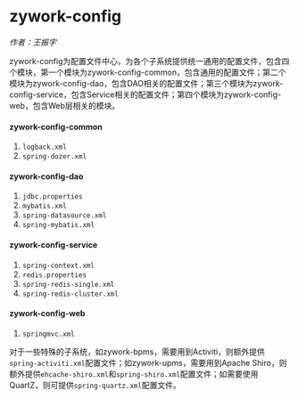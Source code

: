 # zywork-config

*作者：王振宇*

zywork-config为配置文件中心，为各个子系统提供统一通用的配置文件，包含四个模块，第一个模块为zywork-config-common，包含通用的配置文件；第二个模块为zywork-config-dao，包含DAO相关的配置文件；第三个模块为zywork-config-service，包含Service相关的配置文件；第四个模块为zywork-config-web，包含Web层相关的模块。

#### zywork-config-common
1. ```logback.xml```
2. ```spring-dozer.xml```

#### zywork-config-dao
1. ```jdbc.properties```
2. ```mybatis.xml```
3. ```spring-datasource.xml```
4. ```spring-mybatis.xml```

#### zywork-config-service
1. ```spring-context.xml```
2. ```redis.properties```
3. ```spring-redis-single.xml```
4. ```spring-redis-cluster.xml```

#### zywork-config-web
1. ```springmvc.xml```

对于一些特殊的子系统，如zywork-bpms，需要用到Activiti，则额外提供```spring-activiti.xml```配置文件；如zywork-upms，需要用到Apache Shiro，则额外提供```ehcache-shiro.xml```和```spring-shiro.xml```配置文件；如需要使用QuartZ，则可提供```spring-quartz.xml```配置文件。
